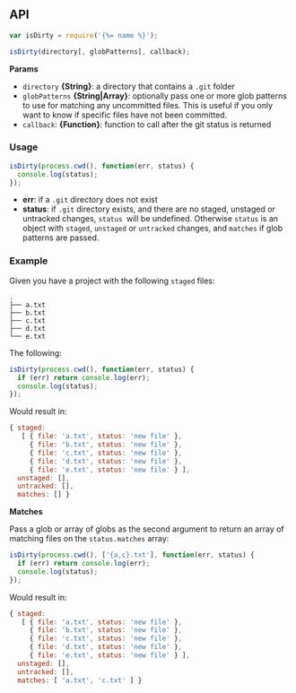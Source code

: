 ## API

```js
var isDirty = require('{%= name %}');

isDirty(directory[, globPatterns], callback);
```

**Params**

- `directory` **{String}**: a directory that contains a `.git` folder
- `globPatterns` **{String|Array}**: optionally pass one or more glob patterns to use for matching any uncommitted files. This is useful if you only want to know if specific files have not been committed.
- `callback`: **{Function}**: function to call after the git status is returned


### Usage

```js
isDirty(process.cwd(), function(err, status) {
  console.log(status);
});
```

- **err**: if a `.git` directory does not exist
- **status**: if `.git` directory exists, and there are no staged, unstaged or untracked changes, `status `will be undefined. Otherwise `status` is an object with `staged`, `unstaged` or `untracked` changes, and `matches` if glob patterns are passed.


### Example

Given you have a project with the following `staged` files:

```
.
├── a.txt
├── b.txt
├── c.txt
├── d.txt
└── e.txt
```

The following:

```js
isDirty(process.cwd(), function(err, status) {
  if (err) return console.log(err);
  console.log(status);
});
```

Would result in:


```js
{ staged:
   [ { file: 'a.txt', status: 'new file' },
     { file: 'b.txt', status: 'new file' },
     { file: 'c.txt', status: 'new file' },
     { file: 'd.txt', status: 'new file' },
     { file: 'e.txt', status: 'new file' } ],
  unstaged: [],
  untracked: [],
  matches: [] }
```

**Matches**


Pass a glob or array of globs as the second argument to return an array of matching files on the `status.matches` array:


```js
isDirty(process.cwd(), ['{a,c}.txt'], function(err, status) {
  if (err) return console.log(err);
  console.log(status);
});
```

Would result in:

```js
{ staged:
   [ { file: 'a.txt', status: 'new file' },
     { file: 'b.txt', status: 'new file' },
     { file: 'c.txt', status: 'new file' },
     { file: 'd.txt', status: 'new file' },
     { file: 'e.txt', status: 'new file' } ],
  unstaged: [],
  untracked: [],
  matches: [ 'a.txt', 'c.txt' ] }
```
